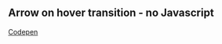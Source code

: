 ## Arrow on hover transition - no Javascript

[Codepen](https://codepen.io/minollisantiago/pen/QWjzNRX) 